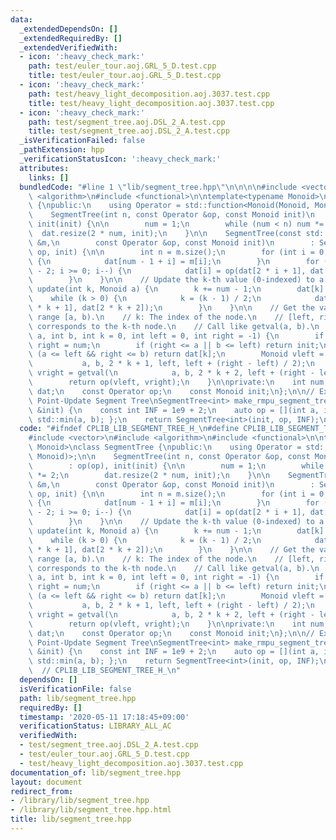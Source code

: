 ```yaml
---
data:
  _extendedDependsOn: []
  _extendedRequiredBy: []
  _extendedVerifiedWith:
  - icon: ':heavy_check_mark:'
    path: test/euler_tour.aoj.GRL_5_D.test.cpp
    title: test/euler_tour.aoj.GRL_5_D.test.cpp
  - icon: ':heavy_check_mark:'
    path: test/heavy_light_decomposition.aoj.3037.test.cpp
    title: test/heavy_light_decomposition.aoj.3037.test.cpp
  - icon: ':heavy_check_mark:'
    path: test/segment_tree.aoj.DSL_2_A.test.cpp
    title: test/segment_tree.aoj.DSL_2_A.test.cpp
  _isVerificationFailed: false
  _pathExtension: hpp
  _verificationStatusIcon: ':heavy_check_mark:'
  attributes:
    links: []
  bundledCode: "#line 1 \"lib/segment_tree.hpp\"\n\n\n\n#include <vector>\n#include\
    \ <algorithm>\n#include <functional>\n\ntemplate<typename Monoid>\nclass SegmentTree\
    \ {\npublic:\n    using Operator = std::function<Monoid(Monoid, Monoid)>;\n\n\
    \    SegmentTree(int n, const Operator &op, const Monoid init)\n        : op(op),\
    \ init(init) {\n\n        num = 1;\n        while (num < n) num *= 2;\n      \
    \  dat.resize(2 * num, init);\n    }\n\n    SegmentTree(const std::vector<Monoid>\
    \ &m,\n        const Operator &op, const Monoid init)\n        : SegmentTree(m.size(),\
    \ op, init) {\n\n        int n = m.size();\n        for (int i = 0; i < n; i++)\
    \ {\n            dat[num - 1 + i] = m[i];\n        }\n        for (int i = num\
    \ - 2; i >= 0; i--) {\n            dat[i] = op(dat[2 * i + 1], dat[2 * i + 2]);\n\
    \        }\n    }\n\n    // Update the k-th value (0-indexed) to a.\n    void\
    \ update(int k, Monoid a) {\n        k += num - 1;\n        dat[k] = a;\n    \
    \    while (k > 0) {\n            k = (k - 1) / 2;\n            dat[k] = op(dat[2\
    \ * k + 1], dat[2 * k + 2]);\n        }\n    }\n\n    // Get the value of the\
    \ range [a, b).\n    // k: The index of the node.\n    // [left, right): The range\
    \ corresponds to the k-th node.\n    // Call like getval(a, b).\n    Monoid getval(int\
    \ a, int b, int k = 0, int left = 0, int right = -1) {\n        if (right < 0)\
    \ right = num;\n        if (right <= a || b <= left) return init;\n        if\
    \ (a <= left && right <= b) return dat[k];\n        Monoid vleft = getval(\n \
    \           a, b, 2 * k + 1, left, left + (right - left) / 2);\n        Monoid\
    \ vright = getval(\n            a, b, 2 * k + 2, left + (right - left) / 2, right);\n\
    \        return op(vleft, vright);\n    }\n\nprivate:\n    int num;\n    std::vector<Monoid>\
    \ dat;\n    const Operator op;\n    const Monoid init;\n};\n\n// Example: Range-Minimum\
    \ Point-Update Segment Tree\nSegmentTree<int> make_rmpu_segment_tree(const std::vector<int>\
    \ &init) {\n    const int INF = 1e9 + 2;\n    auto op = [](int a, int b) { return\
    \ std::min(a, b); };\n    return SegmentTree<int>(init, op, INF);\n}\n\n\n"
  code: "#ifndef CPLIB_LIB_SEGMENT_TREE_H_\n#define CPLIB_LIB_SEGMENT_TREE_H_\n\n\
    #include <vector>\n#include <algorithm>\n#include <functional>\n\ntemplate<typename\
    \ Monoid>\nclass SegmentTree {\npublic:\n    using Operator = std::function<Monoid(Monoid,\
    \ Monoid)>;\n\n    SegmentTree(int n, const Operator &op, const Monoid init)\n\
    \        : op(op), init(init) {\n\n        num = 1;\n        while (num < n) num\
    \ *= 2;\n        dat.resize(2 * num, init);\n    }\n\n    SegmentTree(const std::vector<Monoid>\
    \ &m,\n        const Operator &op, const Monoid init)\n        : SegmentTree(m.size(),\
    \ op, init) {\n\n        int n = m.size();\n        for (int i = 0; i < n; i++)\
    \ {\n            dat[num - 1 + i] = m[i];\n        }\n        for (int i = num\
    \ - 2; i >= 0; i--) {\n            dat[i] = op(dat[2 * i + 1], dat[2 * i + 2]);\n\
    \        }\n    }\n\n    // Update the k-th value (0-indexed) to a.\n    void\
    \ update(int k, Monoid a) {\n        k += num - 1;\n        dat[k] = a;\n    \
    \    while (k > 0) {\n            k = (k - 1) / 2;\n            dat[k] = op(dat[2\
    \ * k + 1], dat[2 * k + 2]);\n        }\n    }\n\n    // Get the value of the\
    \ range [a, b).\n    // k: The index of the node.\n    // [left, right): The range\
    \ corresponds to the k-th node.\n    // Call like getval(a, b).\n    Monoid getval(int\
    \ a, int b, int k = 0, int left = 0, int right = -1) {\n        if (right < 0)\
    \ right = num;\n        if (right <= a || b <= left) return init;\n        if\
    \ (a <= left && right <= b) return dat[k];\n        Monoid vleft = getval(\n \
    \           a, b, 2 * k + 1, left, left + (right - left) / 2);\n        Monoid\
    \ vright = getval(\n            a, b, 2 * k + 2, left + (right - left) / 2, right);\n\
    \        return op(vleft, vright);\n    }\n\nprivate:\n    int num;\n    std::vector<Monoid>\
    \ dat;\n    const Operator op;\n    const Monoid init;\n};\n\n// Example: Range-Minimum\
    \ Point-Update Segment Tree\nSegmentTree<int> make_rmpu_segment_tree(const std::vector<int>\
    \ &init) {\n    const int INF = 1e9 + 2;\n    auto op = [](int a, int b) { return\
    \ std::min(a, b); };\n    return SegmentTree<int>(init, op, INF);\n}\n\n#endif\
    \  // CPLIB_LIB_SEGMENT_TREE_H_\n"
  dependsOn: []
  isVerificationFile: false
  path: lib/segment_tree.hpp
  requiredBy: []
  timestamp: '2020-05-11 17:18:45+09:00'
  verificationStatus: LIBRARY_ALL_AC
  verifiedWith:
  - test/segment_tree.aoj.DSL_2_A.test.cpp
  - test/euler_tour.aoj.GRL_5_D.test.cpp
  - test/heavy_light_decomposition.aoj.3037.test.cpp
documentation_of: lib/segment_tree.hpp
layout: document
redirect_from:
- /library/lib/segment_tree.hpp
- /library/lib/segment_tree.hpp.html
title: lib/segment_tree.hpp
---
```

